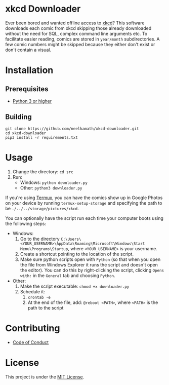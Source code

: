 # xkcd Downloader

Ever been bored and wanted offline access to [xkcd](https://xkcd.com/)? This software downloads each comic from xkcd skipping those already downloaded without the need for SQL, complex command line arguments etc. To facilitate easier reading, comics are stored in `year/month` subdirectories. A few comic numbers might be skipped because they either don't exist or don't contain a visual.

# Installation

## Prerequisites

- [Python 3 or higher](https://www.python.org/downloads/)

## Building

```shell
git clone https://github.com/neelkamath/xkcd-downloader.git
cd xkcd-downloader
pip3 install -r requirements.txt
```

# Usage

1. Change the directory: `cd src`
1. Run:
    - Windows: `python downloader.py`
    - Other: `python3 downloader.py`

If you're using [Termux](https://play.google.com/store/apps/details?id=com.termux&hl=en), you can have the comics show up in Google Photos on your device by running `termux-setup-storage` and specifying the path to be `./../../storage/pictures/xkcd`.

You can optionally have the script run each time your computer boots using the following steps:
- Windows:
    1. Go to the directory `C:\Users\<YOUR_USERNAME>\AppData\Roaming\Microsoft\Windows\Start Menu\Programs\Startup`, where `<YOUR_USERNAME>` is your username.
    1. Create a shortcut pointing to the location of the script.
    1. Make sure python scripts open with `Python` (so that when you open the file from Windows Explorer it runs the script and doesn't open the editor). You can do this by right-clicking the script, clicking `Opens with:` in the `General` tab and choosing `Python`.
- Other:
    1. Make the script executable: `chmod +x downloader.py`
    1. Schedule it:
        1. `crontab -e`
        1. At the end of the file, add: `@reboot <PATH>`, where `<PATH>` is the path to the script

# Contributing

- [Code of Conduct](CODE_OF_CONDUCT.md)

# License

This project is under the [MIT License](LICENSE).
